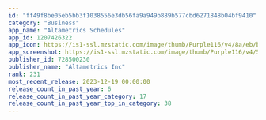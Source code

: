 ```yaml
---
id: "ff49f8be05eb5bb3f1038556e3db56fa9a949b889b577cbd6271848b04bf9410"
category: "Business"
app_name: "Altametrics Schedules"
app_id: 1207426322
app_icon: https://is1-ssl.mzstatic.com/image/thumb/Purple116/v4/8a/eb/bc/8aebbc8e-c2a5-9d8a-fe2d-2c029d6ebd2d/AppIcon-0-0-1x_U007emarketing-0-7-0-0-85-220.png/1024x1024bb.png
app_screenshot: https://is1-ssl.mzstatic.com/image/thumb/Purple116/v4/5b/bf/52/5bbf5245-c1e3-d78e-1923-e558df9c6751/pr_source.jpg/1242x2688bb.png
publisher_id: 728500230
publisher_name: "Altametrics Inc"
rank: 231
most_recent_release: 2023-12-19 00:00:00
release_count_in_past_year: 6
release_count_in_past_year_category: 17
release_count_in_past_year_top_in_category: 38
---
```

